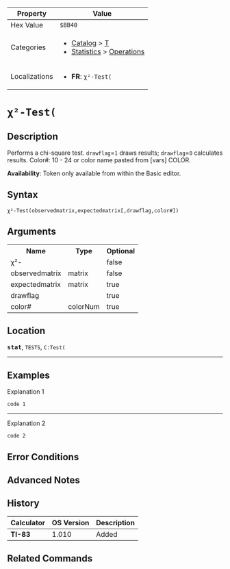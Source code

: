 | Property      | Value |
|---------------|-------|
| Hex Value     | `$BB40`|
| Categories    | <ul><li>[Catalog](<../categories/Catalog.md>) > [T](<../categories/Catalog.md#T>)</li><li>[Statistics](<../categories/Statistics.md>) > [Operations](<../categories/Statistics.md#Operations>)</li></ul> |
| Localizations | <ul><li><b>FR</b>: `χ²-Test(`</li></ul> |

# `χ²-Test(`

## Description
Performs a chi-square test. `drawflag`=`1` draws results; `drawflag`=`0` calculates results.
Color#: 10 - 24 or color name pasted from [vars] COLOR.


<b>Availability</b>: Token only available from within the Basic editor.

## Syntax
`χ²-Test(observedmatrix,expectedmatrix[,drawflag,color#])`

## Arguments
<table>
<tr><th>Name</th><th>Type</th><th>Optional</th></tr>

<tr><td>χ²-</td><td></td><td>false</td></tr>

<tr><td>observedmatrix</td><td>matrix</td><td>false</td></tr>

<tr><td>expectedmatrix</td><td>matrix</td><td>true</td></tr>

<tr><td>drawflag</td><td></td><td>true</td></tr>

<tr><td>color#</td><td>colorNum</td><td>true</td></tr>

</table>

## Location
<tt><kbd><b>stat</b></kbd></tt>, `TESTS`, `C:Test(`
<hr>

## Examples

Explanation 1
```ti-basic
code 1
```
---
Explanation 2
```ti-basic
code 2
```

## Error Conditions


## Advanced Notes


## History
| Calculator | OS Version | Description |
|------------|------------|-------------|
| <b>TI-83</b> | 1.010 | Added |

## Related Commands

